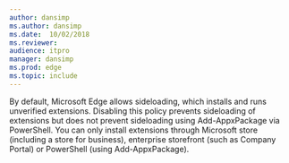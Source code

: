 ```yaml
---
author: dansimp
ms.author: dansimp
ms.date:  10/02/2018
ms.reviewer: 
audience: itpro
manager: dansimp
ms.prod: edge
ms.topic: include
---
```


By default, Microsoft Edge allows sideloading, which installs and runs unverified extensions.  Disabling this policy prevents sideloading of extensions but does not prevent sideloading using Add-AppxPackage via PowerShell.  You can only install extensions through Microsoft store (including a store for business), enterprise storefront (such as Company Portal) or PowerShell (using Add-AppxPackage).  
